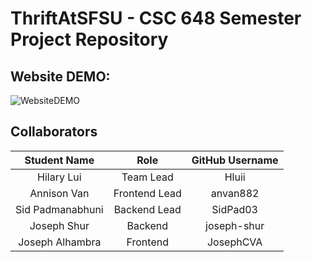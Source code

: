 # ThriftAtSFSU - CSC 648 Semester Project Repository

## Website DEMO:
![WebsiteDEMO](https://github.com/user-attachments/assets/55f34562-057a-4f43-b0c8-bf033880b0f7)


## Collaborators

| Student Name | Role | GitHub Username |
|    :---:     |     :---:     |     :---:       |
|  Hilary Lui       |         Team Lead     |          Hluii       |
| Annison Van      |         Frontend Lead     |          anvan882       |
| Sid Padmanabhuni      |      Backend Lead       |         SidPad03        |
| Joseph Shur      |        Backend    |           joseph-shur       |
| Joseph Alhambra      |    Frontend          |        JosephCVA         |

